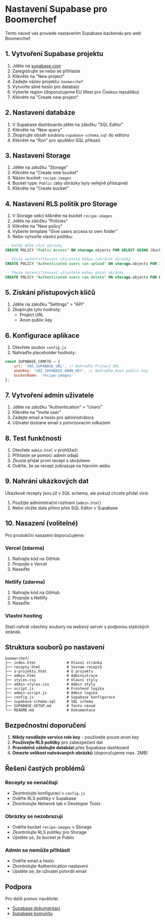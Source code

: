 # Nastavení Supabase pro Boomerchef

Tento návod vás provede nastavením Supabase backendu pro web Boomerchef.

## 1. Vytvoření Supabase projektu

1. Jděte na [supabase.com](https://supabase.com)
2. Zaregistrujte se nebo se přihlaste
3. Klikněte na "New project"
4. Zadejte název projektu: `boomerchef`
5. Vytvořte silné heslo pro databázi
6. Vyberte region (doporučujeme EU West pro Českou republiku)
7. Klikněte na "Create new project"

## 2. Nastavení databáze

1. V Supabase dashboardu jděte na záložku "SQL Editor"
2. Klikněte na "New query"
3. Zkopírujte obsah souboru `supabase-schema.sql` do editoru
4. Klikněte na "Run" pro spuštění SQL příkazů

## 3. Nastavení Storage

1. Jděte na záložku "Storage"
2. Klikněte na "Create new bucket"
3. Název bucket: `recipe-images`
4. Bucket type: `Public` (aby obrázky byly veřejně přístupné)
5. Klikněte na "Create bucket"

## 4. Nastavení RLS politik pro Storage

1. V Storage sekci klikněte na bucket `recipe-images`
2. Jděte na záložku "Policies"
3. Klikněte na "New policy"
4. Vyberte template "Give users access to own folder"
5. Nebo vytvořte vlastní politiku:

```sql
-- Každý může číst obrázky
CREATE POLICY "Public Access" ON storage.objects FOR SELECT USING (bucket_id = 'recipe-images');

-- Pouze autentifikovaní uživatelé mohou nahrávat obrázky
CREATE POLICY "Authenticated users can upload" ON storage.objects FOR INSERT WITH CHECK (bucket_id = 'recipe-images' AND auth.role() = 'authenticated');

-- Pouze autentifikovaní uživatelé mohou mazat obrázky
CREATE POLICY "Authenticated users can delete" ON storage.objects FOR DELETE USING (bucket_id = 'recipe-images' AND auth.role() = 'authenticated');
```

## 5. Získání přístupových klíčů

1. Jděte na záložku "Settings" > "API"
2. Zkopírujte tyto hodnoty:
   - Project URL
   - Anon public key

## 6. Konfigurace aplikace

1. Otevřete soubor `config.js`
2. Nahraďte placeholder hodnoty:

```javascript
const SUPABASE_CONFIG = {
    url: 'VÁŠ_SUPABASE_URL', // Nahraďte Project URL
    anonKey: 'VÁŠ_SUPABASE_ANON_KEY', // Nahraďte Anon public key
    bucketName: 'recipe-images'
};
```

## 7. Vytvoření admin uživatele

1. Jděte na záložku "Authentication" > "Users"
2. Klikněte na "Invite user"
3. Zadejte email a heslo pro administrátora
4. Uživatel dostane email s potvrzovacím odkazem

## 8. Test funkčnosti

1. Otevřete `admin.html` v prohlížeči
2. Přihlaste se pomocí admin údajů
3. Zkuste přidat první recept s obrázkem
4. Ověřte, že se recept zobrazuje na hlavním webu

## 9. Nahrání ukázkových dat

Ukázkové recepty jsou již v SQL schema, ale pokud chcete přidat více:

1. Použijte administrační rozhraní (`admin.html`)
2. Nebo vložte data přímo přes SQL Editor v Supabase

## 10. Nasazení (volitelné)

Pro produkční nasazení doporučujeme:

### Vercel (zdarma)
1. Nahrajte kód na GitHub
2. Propojte s Vercel
3. Nasaďte

### Netlify (zdarma)
1. Nahrajte kód na GitHub
2. Propojte s Netlify
3. Nasaďte

### Vlastní hosting
Stačí nahrát všechny soubory na webový server s podporou statických stránek.

## Struktura souborů po nastavení

```
boomerchef/
├── index.html              # Hlavní stránka
├── recepty.html            # Seznam receptů
├── o-projektu.html         # O projektu
├── admin.html              # Administrace
├── styles.css              # Hlavní styly
├── admin-styles.css        # Admin styly
├── script.js               # Frontend logika
├── admin-script.js         # Admin logika
├── config.js               # Supabase konfigurace
├── supabase-schema.sql     # SQL schema
├── SUPABASE-SETUP.md       # Tento návod
└── README.md               # Dokumentace
```

## Bezpečnostní doporučení

1. **Nikdy nesdílejte service role key** - používejte pouze anon key
2. **Používejte RLS politiky** pro zabezpečení dat
3. **Pravidelně zálohujte databázi** přes Supabase dashboard
4. **Omezte velikost nahrávaných obrázků** (doporučujeme max. 2MB)

## Řešení častých problémů

### Recepty se nenačítají
- Zkontrolujte konfiguraci v `config.js`
- Ověřte RLS politiky v Supabase
- Zkontrolujte Network tab v Developer Tools

### Obrázky se nezobrazují
- Ověřte bucket `recipe-images` v Storage
- Zkontrolujte RLS politiky pro Storage
- Ujistěte se, že bucket je Public

### Admin se nemůže přihlásit
- Ověřte email a heslo
- Zkontrolujte Authentication nastavení
- Ujistěte se, že uživatel potvrdil email

## Podpora

Pro další pomoc navštivte:
- [Supabase dokumentaci](https://supabase.com/docs)
- [Supabase komunitu](https://github.com/supabase/supabase/discussions)